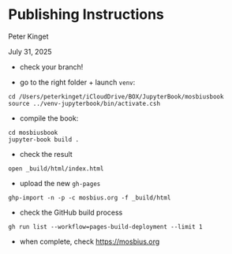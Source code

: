 # Publishing Instructions

Peter Kinget

July 31, 2025

- check your branch!

- go to the right folder + launch `venv`:
```
cd /Users/peterkinget/iCloudDrive/BOX/JupyterBook/mosbiusbook
source ../venv-jupyterbook/bin/activate.csh
```

- compile the book:
```
cd mosbiusbook
jupyter-book build . 
```
- check the result
```
open _build/html/index.html
```
- upload the new `gh-pages`
```
ghp-import -n -p -c mosbius.org -f _build/html
```
- check the GitHub build process
```
gh run list --workflow=pages-build-deployment --limit 1
```
- when complete, check https://mosbius.org
